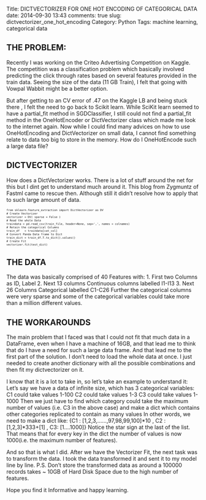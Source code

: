 Title: DICTVECTORIZER FOR ONE HOT ENCODING OF CATEGORICAL DATA
date:  2014-09-30 13:43
comments: true
slug: dictvectorizer_one_hot_encoding
Category: Python
Tags: machine learning, categorical data

## THE PROBLEM:

Recently I was working on the Criteo Advertising Competition on Kaggle. The competition was a classification problem which basically involved predicting the click through rates based on several features provided in the train data. Seeing the size of the data (11 GB Train), I felt that going with Vowpal Wabbit might be a better option.

But after getting to an CV error of .47 on the Kaggle LB and being stuck there , I felt the need to go back to Scikit learn. While SciKit learn seemed to have a partial_fit method in SGDClassifier, I still could not find a partial_fit method in the OneHotEncoder or DictVectorizer class which made me look to the internet again. Now while I could find many advices on how to use OneHotEncoding and DictVectorizer on small data, I cannot find something relate to data too big to store in the memory. How do I OneHotEncode such a large data file? 

## DICTVECTORIZER

How does a DictVectorizer works. There is a lot of stuff around the net for this but I dint get to understand much around it. This blog from Zygmuntz of Fastml came to rescue then. Although still it didn’t resolve how to apply that to such large amount of data. 


<pre style="font-size:60%">
<code class="python">from sklearn.feature_extraction import DictVectorizer as DV
# Create Vectorizer
vectorizer = DV( sparse = False )
# Read the whole Data
traindata = pd.read_csv(train_file, header=None, sep=',', names = colnames)
# Retain the categorical Columns
train_df   = traindata[cat_col]
# Convert Panda Data frame to Dict
train_dict = train_df.T.to_dict().values()
# Create Fit
vectorizer.fit(test_dict)
</code></pre>


## THE DATA

The data was basically comprised of 40 Features with: 1. First two Columns as ID, Label 2. Next 13 columns Continuous columns labelled I1-I13 3. Next 26 Columns Categorical labelled C1-C26 Further the categorical columns were very sparse and some of the categorical variables could take more than a million different values. 

## THE WORKAROUNDS

The main problem that I faced was that I could not fit that much data in a DataFrame, even when I have a machine of 16GB, and that lead me to think that do I have a need for such a large data frame. And that lead me to the first part of the solution. I don’t need to load the whole data at once. I just needed to create another dictionary with all the possible combinations and then fit my dictvectorizer on it. 

I know that it is a lot to take in, so let’s take an example to understand it: Let’s say we have a data of infinite size, which has 3 categorical variables: C1 could take values 1-100 C2 could take values 1-3 C3 could take values 1-1000 Then we just have to find which category could take the maximum number of values (i.e. C3 in the above case) and make a dict which contains other categories replicated to contain as many values In other words, we need to make a dict like: {C1 : [1,2,3,……,97,98,99,100]*10  , C2 : [1,2,3]*333+[1]  , C3: [1….1000]} Notice the star sign at the last of the list. That means that for every key in the dict the number of values is now 1000(i.e. the maximum number of features). 

And so that is what I did. After we have the Vectorizer Fit, the next task was to transform the data. I took the data transformed it and sent it to my model line by line. P.S. Don’t store the transformed data as around a 100000 records takes ~ 10GB of Hard Disk Space due to the high number of features. 

Hope you find it Informative and happy learning.

<script src="//z-na.amazon-adsystem.com/widgets/onejs?MarketPlace=US&adInstanceId=c4ca54df-6d53-4362-92c0-13cb9977639e"></script>

